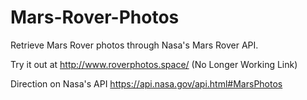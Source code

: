 # Mars-Rover-Photos
Retrieve Mars Rover photos through Nasa's Mars Rover API.

Try it out at http://www.roverphotos.space/ (No Longer Working Link)

Direction on Nasa's API
https://api.nasa.gov/api.html#MarsPhotos
